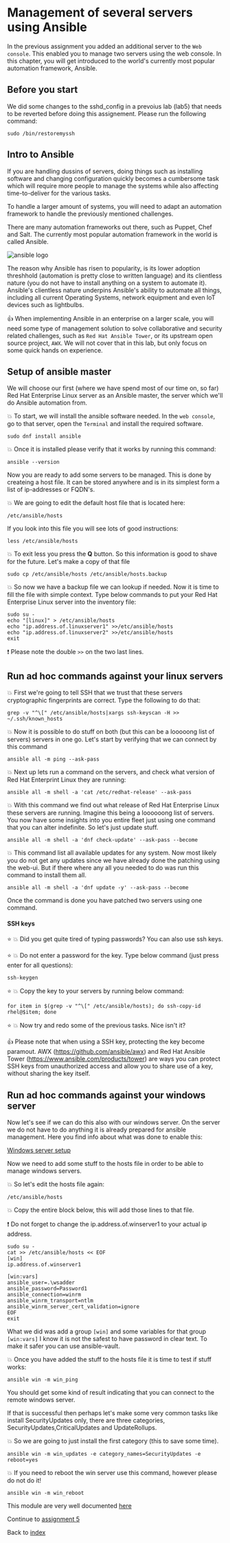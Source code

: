 # Management of several servers using Ansible

In the previous assignment you added an additional server to the ```Web console```. This enabled you to manage two servers using the web console. In this chapter, you will get introduced to the world's currently most popular automation framework, Ansible.

## Before you start

We did some changes to the sshd_config in a prevoius lab (lab5) that needs to be reverted before doing this assignement. Please run the following command:

```
sudo /bin/restoremyssh
```


## Intro to Ansible

If you are handling dussins of servers, doing things such as installing software and changing configuration quickly becomes a cumbersome task which will require more people to manage the systems while also affecting time-to-deliver for the various tasks.

To handle a larger amount of systems, you will need to adapt an automation framework to handle the previously mentioned challenges.

There are many automation frameworks out there, such as Puppet, Chef and Salt. The currently most popular automation framework in the world is called Ansible.

![ansible logo](images/ansiblelogo.png)

The reason why Ansible has risen to popularity, is its lower adoption threshhold (automation is pretty close to written language) and its clientless nature (you do not have to install anything on a system to automate it). Ansible's clientless nature underpins Ansible's ability to automate all things, including all current Operating Systems, network equipment and even IoT devices such as lightbulbs. 

:thumbsup: When implementing Ansible in an enterprise on a larger scale, you will need some type of management solution to solve collaborative and security related challenges, such as ```Red Hat Ansible Tower```, or its upstream open source project, ```AWX```. We will not cover that in this lab, but only focus on some quick hands on experience.

## Setup of ansible master

We will choose our first (where we have spend most of our time on, so far) Red Hat Enterprise Linux server as an Ansible master, the server which we'll do Ansible automation from.

:boom: To start, we will install the ansible software needed. In the ```web console```, go to that server, open the ```Terminal``` and install the required software.
```
sudo dnf install ansible
```

:boom: Once it is installed please verify that it works by running this command:
```
ansible --version
```

Now you are ready to add some servers to be managed. This is done by createing a host file. It can be stored anywhere and is in its simplest form a list of ip-addresses or FQDN's.

:boom: We are going to edit the default host file that is located here:
```
/etc/ansible/hosts
```

If you look into this file you will see lots of good instructions:
```
less /etc/ansible/hosts
```

:boom: To exit less you press the **Q** button. So this information is good to shave for the future. Let's make a copy of that file
```
sudo cp /etc/ansible/hosts /etc/ansible/hosts.backup
```

:boom: So now we have a backup file we can lookup if needed. Now it is time to fill the file with simple context. Type below commands to put your Red Hat Enterprise Linux server into the inventory file:
```
sudo su -
echo "[linux]" > /etc/ansible/hosts
echo "ip.address.of.linuxserver1" >>/etc/ansible/hosts
echo "ip.address.of.linuxserver2" >>/etc/ansible/hosts
exit
```

:exclamation: Please note the double ```>>``` on the two last lines.

## Run ad hoc commands against your linux servers

:boom: First we're going to tell SSH that we trust that these servers cryptographic fingerprints are correct. Type the following to do that:

```
grep -v "^\[" /etc/ansible/hosts|xargs ssh-keyscan -H >> ~/.ssh/known_hosts
```

:boom: Now it is possible to do stuff on both (but this can be a looooong list of servers) servers in one go. Let's start by verifying that we can connect by this command
```
ansible all -m ping --ask-pass
```

:boom: Next up lets run a command on the servers, and check what version of Red Hat Enterprint Linux they are running:
```
ansible all -m shell -a 'cat /etc/redhat-release' --ask-pass
```

:boom: With this command we find out what release of Red Hat Enterprise Linux these servers are running. Imagine this being a loooooong list of servers. You now have some insights into you entire fleet just using one command that you can alter indefinite. So let's just update stuff.
```
ansible all -m shell -a 'dnf check-update' --ask-pass --become
```

:boom: This command list all available updates for any system. Now most likely you do not get any updates since we have already done the patching using the web-ui. But if there where any all you needed to do was run this command to install them all.
```
ansible all -m shell -a 'dnf update -y' --ask-pass --become
```

Once the command is done you have patched two servers using one command.

#### SSH keys

:star: :boom: Did you get quite tired of typing passwords? You can also use ssh keys.

:star: :boom: Do not enter a password for the key. Type below command (just press enter for all questions):
```
ssh-keygen
```

:star: :boom: Copy the key to your servers by running below command:
```
for item in $(grep -v "^\[" /etc/ansible/hosts); do ssh-copy-id rhel@$item; done
```

:star: :boom: Now try and redo some of the previous tasks. Nice isn't it?

:thumbsup: Please note that when using a SSH key, protecting the key become paramout. AWX (https://github.com/ansible/awx) and Red Hat Ansible Tower (https://www.ansible.com/products/tower) are ways you can protect SSH keys from unauthorized access and allow you to share use of a key, without sharing the key itself.

## Run ad hoc commands against your windows server

Now let's see if we can do this also with our windows server. On the server we do not have to do anything it is already prepared for ansible management. Here you find info about what was done to enable this:

[Windows server setup](https://docs.ansible.com/ansible/latest/user_guide/windows_setup.html)

Now we need to add some stuff to the hosts file in order to be able to manage windows servers.

:boom: So let's edit the hosts file again:
```
/etc/ansible/hosts
```
:boom: Copy the entire block below, this will add those lines to that file. 

:exclamation: Do not forget to change the ip.address.of.winserver1 to your actual ip address.
```
sudo su -
cat >> /etc/ansible/hosts << EOF
[win]
ip.address.of.winserver1

[win:vars]
ansible_user=.\wsadder
ansible_password=Password1
ansible_connection=winrm
ansible_winrm_transport=ntlm
ansible_winrm_server_cert_validation=ignore
EOF
exit
```

What we did was add a group ```[win]``` and some variables for that group ```[win:vars]```
I know it is not the safest to have password in clear text. To make it safer you can use ansible-vault.

:boom: Once you have added the stuff to the hosts file it is time to test if stuff works:

```
ansible win -m win_ping
```

You should get some kind of result indicating that you can connect to the remote windows server.

If that is successful then perhaps let's make some very common tasks like install SecurityUpdates only, there are three categories, SecurityUpdates,CriticalUpdates and UpdateRollups.

:boom: So we are going to just install the first category (this to save some time).
```
ansible win -m win_updates -e category_names=SecurityUpdates -e reboot=yes
```

:boom: If you need to reboot the win server use this command, however please do not do it!
```
ansible win -m win_reboot
```

This module are very well documented [here](https://docs.ansible.com/ansible/latest/modules/win_updates_module.html)


Continue to [assignment 5](assign5.md)

Back to [index](thews.md)

